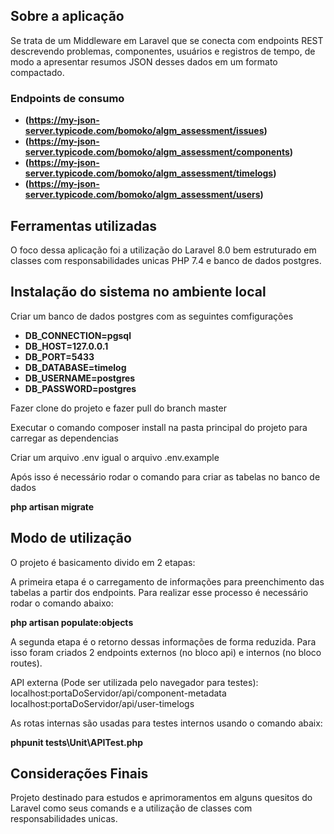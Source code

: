 ## Sobre a aplicação

Se trata de um Middleware em Laravel que se conecta com endpoints REST descrevendo problemas, componentes, usuários e registros de tempo, de modo a apresentar
resumos JSON desses dados em um formato compactado.

### Endpoints de consumo

- **(https://my-json-server.typicode.com/bomoko/algm_assessment/issues)**
- **(https://my-json-server.typicode.com/bomoko/algm_assessment/components)**
- **(https://my-json-server.typicode.com/bomoko/algm_assessment/timelogs)**
- **(https://my-json-server.typicode.com/bomoko/algm_assessment/users)**

## Ferramentas utilizadas

O foco dessa aplicação foi a utilização do Laravel 8.0 bem estruturado em classes com responsabilidades unicas PHP 7.4 e banco de dados postgres.  

## Instalação do sistema no ambiente local

Criar um banco de dados postgres com as seguintes comfigurações

- **DB_CONNECTION=pgsql**
- **DB_HOST=127.0.0.1**
- **DB_PORT=5433**
- **DB_DATABASE=timelog** 
- **DB_USERNAME=postgres**
- **DB_PASSWORD=postgres**

Fazer clone do projeto e fazer pull do branch master

Executar o comando composer install na pasta principal do projeto para carregar as dependencias 

Criar um arquivo .env igual o arquivo .env.example

Após isso é necessário rodar o comando para criar as tabelas no banco de dados

**php artisan migrate**

## Modo de utilização
O projeto é basicamento divido em 2 etapas:

A primeira etapa é o carregamento de informações para preenchimento das tabelas a partir dos endpoints. Para realizar esse processo é necessário rodar o comando abaixo:

**php artisan populate:objects**

A segunda etapa é o retorno dessas informações de forma reduzida. Para isso foram criados 2 endpoints externos (no bloco api) e internos (no bloco routes).

API externa (Pode ser utilizada pelo navegador para testes):
localhost:portaDoServidor/api/component-metadata
localhost:portaDoServidor/api/user-timelogs

As rotas internas são usadas para testes internos usando o comando abaix:

**phpunit tests\Unit\APITest.php**


## Considerações Finais

Projeto destinado para estudos e aprimoramentos em alguns quesitos do Laravel como seus comands e a utilização de classes com responsabilidades unicas.
